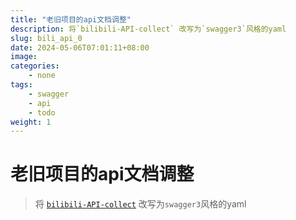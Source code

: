```yaml
---
title: "老旧项目的api文档调整"
description: 将`bilibili-API-collect` 改写为`swagger3`风格的yaml
slug: bili_api_0
date: 2024-05-06T07:01:11+08:00
image:
categories:
    - none
tags:
    - swagger
    - api
    - todo
weight: 1
---
```


# 老旧项目的api文档调整

> 将 [`bilibili-API-collect`](https://github.com/SocialSisterYi/bilibili-API-collect) 改写为`swagger3`风格的yaml

